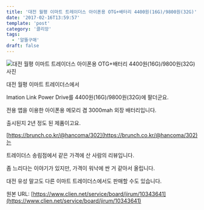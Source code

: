 ```yaml
---
title: '대전 월평 이마트 트레이더스 아이폰용 OTG+배터리 4400원(16G)/9800원(32G)'
date: '2017-02-16T13:59:57'
template: 'post'
category: '클리앙'
tags: 
  - '알뜰구매'
draft: false
---
```


![대전 월평 이마트 트레이더스 아이폰용 OTG+배터리 4400원(16G)/9800원(32G) 사진](https://cdn.clien.net/web/api/file/F01/5515909/7f049997e90348f183f.JPG?w=780&h=30000)

대전 월평 이마트 트레이더스에서 

Imation Link Power Drive를 4400원(16G)/9800원(32G)에 팔더군요. 

전용 앱을 이용한 아이폰용 메모리 겸 3000mah 외장 배터리입니다. 

출시된지 2년 정도 된 제품이고요. 

[](https://brunch.co.kr/@hancoma/302)[https://brunch.co.kr/@hancoma/302](https://brunch.co.kr/@hancoma/302)는

트레이더스 송림점에서 같은 가격에 산 사람의 리뷰입니다. 

좀 느리다는 이야기가 있지만, 가격이 워낙에 싼 거 같아서 올립니다. 

대전 유성 말고도 다른 이마트 트레이더스에서도 판매할 수도 있습니다.

원본 URL: [https://www.clien.net/service/board/jirum/10343641](https://www.clien.net/service/board/jirum/10343641)